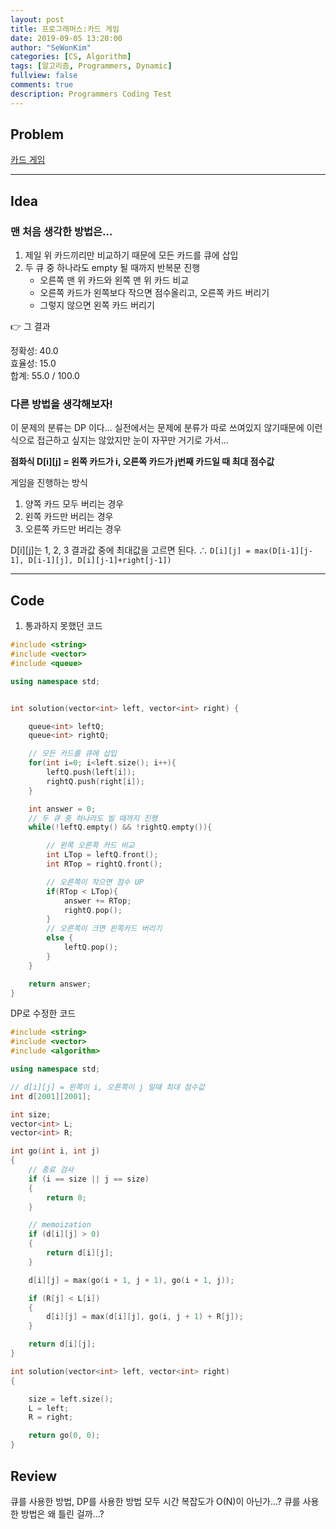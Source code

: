 ```yaml
---
layout: post
title: 프로그래머스:카드 게임
date: 2019-09-05 13:20:00
author: "SeWonKim"
categories: [CS, Algorithm]
tags: [알고리즘, Programmers, Dynamic]
fullview: false
comments: true
description: Programmers Coding Test
---
```


## Problem

[카드 게임](https://programmers.co.kr/learn/courses/30/lessons/42896)

---

## Idea

### 맨 처음 생각한 방법은...

1. 제일 위 카드끼리만 비교하기 때문에 모든 카드를 큐에 삽입
2. 두 큐 중 하나라도 empty 될 때까지 반복문 진행
   - 오른쪽 맨 위 카드와 왼쪽 맨 위 카드 비교
   - 오른쪽 카드가 왼쪽보다 작으면 점수올리고, 오른쪽 카드 버리기
   - 그렇지 않으면 왼쪽 카드 버리기

👉 그 결과

정확성: 40.0  
효율성: 15.0  
합계: 55.0 / 100.0

### 다른 방법을 생각해보자!

이 문제의 분류는 DP 이다... 실전에서는 문제에 분류가 따로 쓰여있지 않기때문에 이런식으로 접근하고 싶지는 않았지만 눈이 자꾸만 거기로 가서...

**점화식 D[i][j] = 왼쪽 카드가 i, 오른쪽 카드가 j번째 카드일 때 최대 점수값**

게임을 진행하는 방식

1. 양쪽 카드 모두 버리는 경우
2. 왼쪽 카드만 버리는 경우
3. 오른쪽 카드만 버리는 경우

D[i][j]는 1, 2, 3 결과값 중에 최대값을 고르면 된다.
∴ `D[i][j] = max(D[i-1][j-1], D[i-1][j], D[i][j-1]+right[j-1])`

---

## Code

1. 통과하지 못했던 코드

```cpp
#include <string>
#include <vector>
#include <queue>

using namespace std;


int solution(vector<int> left, vector<int> right) {

    queue<int> leftQ;
    queue<int> rightQ;

    // 모든 카드를 큐에 삽입
    for(int i=0; i<left.size(); i++){
        leftQ.push(left[i]);
        rightQ.push(right[i]);
    }

    int answer = 0;
    // 두 큐 중 하나라도 빌 때까지 진행
    while(!leftQ.empty() && !rightQ.empty()){

        // 왼쪽 오른쪽 카드 비교
        int LTop = leftQ.front();
        int RTop = rightQ.front();

        // 오른쪽이 작으면 점수 UP
        if(RTop < LTop){
            answer += RTop;
            rightQ.pop();
        }
        // 오른쪽이 크면 왼쪽카드 버리기
        else {
            leftQ.pop();
        }
    }

    return answer;
}
```

DP로 수정한 코드

```cpp
#include <string>
#include <vector>
#include <algorithm>

using namespace std;

// d[i][j] = 왼쪽이 i, 오른쪽이 j 일때 최대 점수값
int d[2001][2001];

int size;
vector<int> L;
vector<int> R;

int go(int i, int j)
{
    // 종료 검사
    if (i == size || j == size)
    {
        return 0;
    }

    // memoization
    if (d[i][j] > 0)
    {
        return d[i][j];
    }

    d[i][j] = max(go(i + 1, j + 1), go(i + 1, j));

    if (R[j] < L[i])
    {
        d[i][j] = max(d[i][j], go(i, j + 1) + R[j]);
    }

    return d[i][j];
}

int solution(vector<int> left, vector<int> right)
{

    size = left.size();
    L = left;
    R = right;

    return go(0, 0);
}
```

## Review

큐를 사용한 방법, DP를 사용한 방법 모두 시간 복잡도가 O(N)이 아닌가...? 큐를 사용한 방법은 왜 틀린 걸까...?
